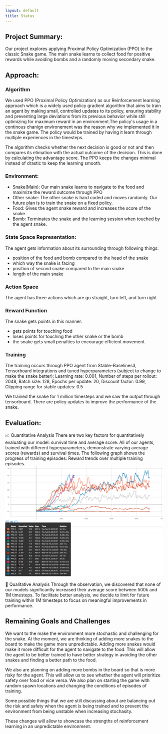 ```yaml
---
layout: default
title: Status
---
```


## Project Summary:
Our project explores applying Proximal Policy Optimization (PPO) to the classic Snake game. The main snake learns to collect food for positive rewards while avoiding bombs and a randomly moving secondary snake. 

## Approach:

### Algorithm
We used PPO (Proximal Policy Optimization) as our Reinforcement learning approach which is a widely used policy gradient algorithm that aims to train an agent by making small, controlled updates to its policy, ensuring stability and preventing large deviations from its previous behavior while still optimizing for maximum reward in an environment.The policy's usage in a continous chanign environement was the reason why we implemented it in the snake game. The policy would be trained by having it learn through multiple experiences in the timesteps.

The algorithm checks whether the next decision is good or not and then compares its etimation with the actual outcome of the decision. This is done by calculating the advantage score. The PPO keeps the changes minimal instead of drastic to keep the learning smooth. 

### Environment:
- Snake(Main): Our main snake learns to navigate to the food and maximize the reward outcome through PPO
- Other snake: The other snake is hard coded and moves randomly. Our future plan is to train the snake on a fixed policy.
- Food: Gives the agent snake reward and increases the score of the snake 
- Bomb: Terminates the snake and the learning session when touched by the agent snake.

### State Space Representation: 
The agent gets information about its surrounding through following things: 
- position of the food and bomb compared to the head of the snake
- which way the snake is facing
- position of second snake compared to the main snake 
- length of the main snake

### Action Space 
The agent has three actions which are go straight, turn left, and turn right 

### Reward Function
The snake gets points in this manner: 
- gets points for touching food
- loses points for touching the other snake or the bomb 
- the snake gets small penalties to encourage efficient movement 

### Training 
The training occurs through PPO agent from Stable-Baselines3, Tensorboard integrations and tuned hyperparameters (subject to change to make the snake better): Learning rate: 0.001, Number of steps per rollout: 2048, Batch size: 128, Epochs per update: 20, Discount factor: 0.99, Clipping range for stable updates: 0.5

We trained the snake for 1 million timesteps and we saw the output through tensorboard. There are policy updates to improve the performance of the snake. 

## Evaluation:
📈 Quantitative Analysis
There are two key factors for quantitatively evaluating our model: survival time and average score. All of our agents, trained with different hyperparameters, demonstrate varying average scores (rewards) and survival times. The following graph shows the progress of training episodes: Reward trends over multiple training episodes.
![Chart Screenshot](docs/screenshots/chart.png) 

🧐 Qualitative Analysis
Through the observation, we discovered that none of our models significantly increased their average score between 500k and 1M timesteps. To facilitate better analysis, we decide to limit for future training within 1M timesteps to focus on meaningful improvements in performance.


## Remaining Goals and Challenges
We want to the make the environment more stochastic and challenging for the snake. At the moment, we are thinking of adding more snakes to the board to make the game more unpredictable. Adding more snakes would make it more difficult for the agent to navigate to the food. This will allow the agent to be better trained to have better strategy in avoiding the other snakes and finding a better path to the food. 

We also are planning on adding more bombs in the board so that is more risky for the agent. This will allow us to see whether the agent will prioritize safety over food or vice versa. We also plan on starting the game with random spawn locations and changing the conditions of episodes of training.

Some possible things that we are still discussing about are balancing out the risk and safety when the agent is being trained and to prevent the environment from being unstable when increasing stochasity. 

These changes will allow to showcase the strengths of reinforcement learning in an unpredictable environment. 

